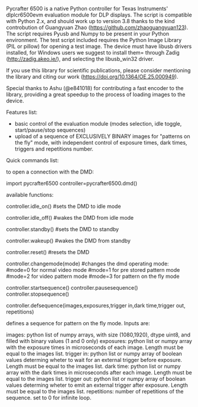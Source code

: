 

Pycrafter 6500 is a native Python controller for Texas Instruments' dlplcr6500evm evaluation module for DLP displays.
The script is compatible with Python 2.x, and should work up to version 3.8 thanks to the kind controbution of Guangyuan Zhao (https://github.com/zhaoguangyuan123). 
The script requires Pyusb and Numpy to be present in your Python environment. The test script included requires the Python Image Library (PIL or pillow) for opening a test image. The device must have libusb drivers installed, for Windows users we suggest to install them= through Zadig (http://zadig.akeo.ie/), and selecting the libusb_win32 driver.

If you use this library for scientific publications, please consider mentioning the library and citing our work (https://doi.org/10.1364/OE.25.000949).

Special thanks to Ashu (@e841018) for contributing a fast encoder to the library, providing a great speedup to the process of loading images to the device.

Features list:

- basic control of the evaluation module (modes selection, idle toggle, start/pause/stop sequences)
- upload of a sequence of EXCLUSIVELY BINARY images for "patterns on the fly" mode, with independent control of exposure times, dark times, triggers and repetitions number.

Quick commands list:

to open a connection with the DMD:

import pycrafter6500
controller=pycrafter6500.dmd()

available functions:

controller.idle_on()
#sets the DMD to idle mode


controller.idle_off()
#wakes the DMD from idle mode


controller.standby()
#sets the DMD to standby


controller.wakeup()
#wakes the DMD from standby


controller.reset()
#resets the DMD


controller.changemode(mode)
#changes the dmd operating mode:
#mode=0 for normal video mode
#mode=1 for pre stored pattern mode
#mode=2 for video pattern mode
#mode=3 for pattern on the fly mode


controller.startsequence()
controller.pausesequence()
controller.stopsequence()


controller.defsequence(images,exposures,trigger in,dark time,trigger out, repetitions)

defines a sequence for pattern on the fly mode. Inputs are:

images: python list of numpy arrays, with size (1080,1920), dtype uint8, and filled with binary values (1 and 0 only)
exposures: python list or numpy array with the exposure times in microseconds of each image. Length must be equal to the images list.
trigger in: python list or numpy array of boolean values determing wheter to wait for an external trigger before exposure. Length must be equal to the images list.
dark time: python list or numpy array with the dark times in microseconds after each image. Length must be equal to the images list.
trigger out: python list or numpy array of boolean values determing wheter to emit an external trigger after exposure. Length must be equal to the images list.
repetitions: number of repetitions of the sequence. set to 0 for infinite loop.
